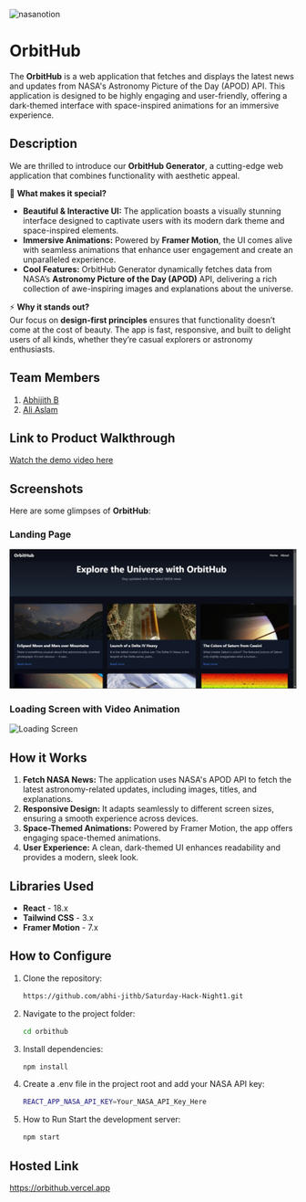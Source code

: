 
![nasanotion](https://github.com/user-attachments/assets/f5e65cb8-48c0-4dc0-b757-bf3569f32d2f)

# OrbitHub
The **OrbitHub** is a web application that fetches and displays the latest news and updates from NASA's Astronomy Picture of the Day (APOD) API. This application is designed to be highly engaging and user-friendly, offering a dark-themed interface with space-inspired animations for an immersive experience.

## Description  
We are thrilled to introduce our **OrbitHub Generator**, a cutting-edge web application that combines functionality with aesthetic appeal.  

🌌 **What makes it special?**  
- **Beautiful & Interactive UI:** The application boasts a visually stunning interface designed to captivate users with its modern dark theme and space-inspired elements.  
- **Immersive Animations:** Powered by **Framer Motion**, the UI comes alive with seamless animations that enhance user engagement and create an unparalleled experience.  
- **Cool Features:** OrbitHub Generator dynamically fetches data from NASA’s **Astronomy Picture of the Day (APOD)** API, delivering a rich collection of awe-inspiring images and explanations about the universe.  

⚡ **Why it stands out?**  
Our focus on **design-first principles** ensures that functionality doesn’t come at the cost of beauty. The app is fast, responsive, and built to delight users of all kinds, whether they’re casual explorers or astronomy enthusiasts.  

## Team Members
1. [Abhijith B](https://github.com/abhi-jithb)
2. [Ali Aslam](https://github.com/Aiaslam)

## Link to Product Walkthrough
[Watch the demo video here](https://drive.google.com/file/d/1lanmFxs771LmLSVJsGbIMe_QQqt9Cl3P/view?usp=drivesdk )

## Screenshots  
Here are some glimpses of **OrbitHub**:  

### Landing Page  
![Landing Page](./public/landing.jpg)  

### Loading Screen with Video Animation  
![Loading Screen](./screenshots/loading-screen.png)  


## How it Works
1. **Fetch NASA News:** The application uses NASA's APOD API to fetch the latest astronomy-related updates, including images, titles, and explanations.
2. **Responsive Design:** It adapts seamlessly to different screen sizes, ensuring a smooth experience across devices.
3. **Space-Themed Animations:** Powered by Framer Motion, the app offers engaging space-themed animations.
4. **User Experience:** A clean, dark-themed UI enhances readability and provides a modern, sleek look.

## Libraries Used
- **React** - 18.x
- **Tailwind CSS** - 3.x
- **Framer Motion** - 7.x

## How to Configure
1. Clone the repository:
   ```bash
   https://github.com/abhi-jithb/Saturday-Hack-Night1.git
   ```

2. Navigate to the project folder:
   ```bash
   cd orbithub
   ```

3. Install dependencies:
   ```bash
   npm install
   ```

4. Create a .env file in the project root and add your NASA API key:
   ```bash
   REACT_APP_NASA_API_KEY=Your_NASA_API_Key_Here
   ```
5. How to Run
Start the development server:
   ```bash
   npm start
   ```

## Hosted Link 
https://orbithub.vercel.app